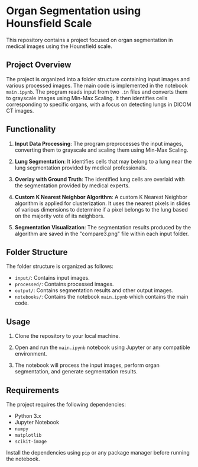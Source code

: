 # Organ Segmentation using Hounsfield Scale

This repository contains a project focused on organ segmentation in medical images using the Hounsfield scale.

## Project Overview

The project is organized into a folder structure containing input images and various processed images. The main code is implemented in the notebook `main.ipynb`. The program reads input from two `.in` files and converts them to grayscale images using Min-Max Scaling. It then identifies cells corresponding to specific organs, with a focus on detecting lungs in DICOM CT images. 

## Functionality

1. **Input Data Processing**: The program preprocesses the input images, converting them to grayscale and scaling them using Min-Max Scaling.
   
2. **Lung Segmentation**: It identifies cells that may belong to a lung near the lung segmentation provided by medical professionals.

3. **Overlay with Ground Truth**: The identified lung cells are overlaid with the segmentation provided by medical experts.

4. **Custom K Nearest Neighbor Algorithm**: A custom K Nearest Neighbor algorithm is applied for clusterization. It uses the nearest pixels in slides of various dimensions to determine if a pixel belongs to the lung based on the majority vote of its neighbors.

5. **Segmentation Visualization**: The segmentation results produced by the algorithm are saved in the "compare3.png" file within each input folder.

## Folder Structure

The folder structure is organized as follows:

- `input/`: Contains input images.
- `processed/`: Contains processed images.
- `output/`: Contains segmentation results and other output images.
- `notebooks/`: Contains the notebook `main.ipynb` which contains the main code.

## Usage

1. Clone the repository to your local machine.
   
2. Open and run the `main.ipynb` notebook using Jupyter or any compatible environment.

3. The notebook will process the input images, perform organ segmentation, and generate segmentation results.

## Requirements

The project requires the following dependencies:

- Python 3.x
- Jupyter Notebook
- `numpy`
- `matplotlib`
- `scikit-image`

Install the dependencies using `pip` or any package manager before running the notebook.
